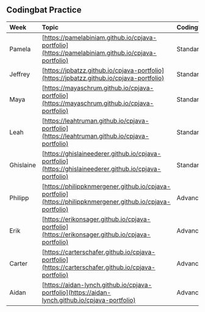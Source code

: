 
## Codingbat Practice

| Week | Topic | Codingbat
| :--- | :--- | :--- |
| Pamela | [https://pamelabiniam.github.io/cpjava-portfolio](https://pamelabiniam.github.io/cpjava-portfolio) | Standard
| Jeffrey | [https://jpbatzz.github.io/cpjava-portfolio](https://jpbatzz.github.io/cpjava-portfolio) | Standard
| Maya | [https://mayaschrum.github.io/cpjava-portfolio](https://mayaschrum.github.io/cpjava-portfolio) | Standard
| Leah | [https://leahtruman.github.io/cpjava-portfolio](https://leahtruman.github.io/cpjava-portfolio) | Standard
| Ghislaine | [https://ghislaineederer.github.io/cpjava-portfolio](https://ghislaineederer.github.io/cpjava-portfolio) | Standard
| Philipp | [https://philippknmergener.github.io/cpjava-portfolio](https://philippknmergener.github.io/cpjava-portfolio) | Advanced
| Erik | [https://erikonsager.github.io/cpjava-portfolio](https://erikonsager.github.io/cpjava-portfolio) | Advanced
| Carter | [https://carterschafer.github.io/cpjava-portfolio](https://carterschafer.github.io/cpjava-portfolio) | Advanced
| Aidan | [https://aidan-lynch.github.io/cpjava-portfolio](https://aidan-lynch.github.io/cpjava-portfolio) | Advanced

